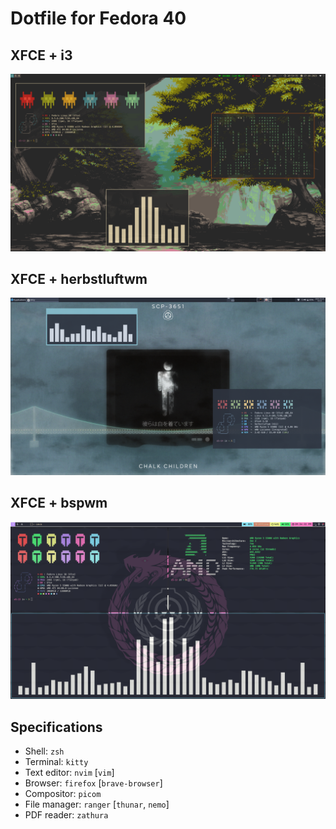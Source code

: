# Dotfile for Fedora 40

## XFCE + i3
![Screenshot](./Screenshots/i3.png)


## XFCE + herbstluftwm
![Screenshot](./Screenshots/herbstluftwm.png)


## XFCE + bspwm
![Screenshot](./Screenshots/bspwm.png)


## Specifications

- Shell: `zsh`
- Terminal: `kitty`
- Text editor: `nvim` [`vim`]
- Browser: `firefox` [`brave-browser`]
- Compositor: `picom`
- File manager: `ranger` [`thunar`, `nemo`]
- PDF reader: `zathura`
